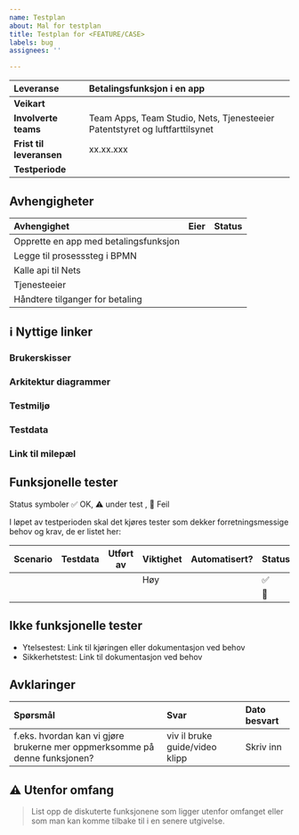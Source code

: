 ```yaml
---
name: Testplan
about: Mal for testplan
title: Testplan for <FEATURE/CASE>
labels: bug
assignees: ''

---
```


| **Leveranse** |  Betalingsfunksjon i en app |
|:--------|:--------|
| **Veikart** | |
| **Involverte teams**  | Team Apps, Team Studio, Nets, Tjenesteeier Patentstyret og luftfarttilsynet |
| **Frist til leveransen** | xx.xx.xxx |
| **Testperiode** | |


## Avhengigheter

| **Avhengighet** | **Eier** | **Status** |
|:--------|:--------|:--------|
| Opprette en app med betalingsfunksjon | | |
| Legge til prosesssteg i BPMN | | |
| Kalle api til Nets | | |
| Tjenesteeier | | |
| Håndtere tilganger for betaling | | | 

## :information_source: Nyttige linker

### Brukerskisser
### Arkitektur diagrammer
### Testmiljø
### Testdata
### Link til milepæl

## Funksjonelle tester
Status symboler
✅ OK,  ⚠️ under test , 🛑 Feil

I løpet av testperioden skal det kjøres tester som dekker forretningsmessige behov og krav, de er listet her:

| **Scenario** | **Testdata** | **Utført** av | **Viktighet** | **Automatisert?** | **Status** | **Kommentar** |
|--------|--------|--------|--------|--------|--------|--------|
| | | | Høy | | ✅  | |
| | | | | | 🛑 | |

## Ikke funksjonelle tester
- Ytelsestest: Link til kjøringen eller dokumentasjon ved behov
- Sikkerhetstest: Link til dokumentasjon ved behov

## Avklaringer

| **Spørsmål** | **Svar** | **Dato besvart** |
|:--------|:--------|:--------|
| f.eks. hvordan kan vi gjøre brukerne mer oppmerksomme på denne funksjonen? | viv il bruke guide/video klipp | Skriv inn |

## ⚠️ Utenfor omfang
> List opp de diskuterte funksjonene som ligger utenfor omfanget eller som man kan komme tilbake til i en senere utgivelse.
